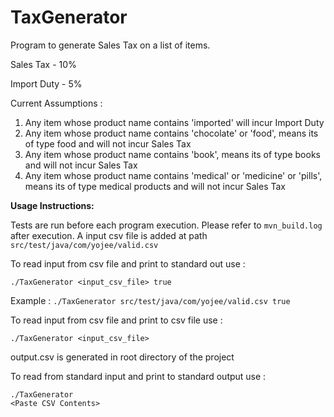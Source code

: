 # TaxGenerator

Program to generate Sales Tax on a list of items.


Sales Tax - 10%

Import Duty - 5%

Current Assumptions : 

1) Any item whose product name contains 'imported' will incur Import Duty
2) Any item whose product name contains 'chocolate' or 'food', means its of type food and will not incur Sales Tax
3) Any item whose product name contains 'book', means its of type books and will not incur Sales Tax
4) Any item whose product name contains 'medical' or 'medicine' or 'pills', means its of type medical products and will not incur Sales Tax





**Usage Instructions:**

Tests are run before each program execution. Please refer to ```mvn_build.log``` after execution.
A input csv file is added at path ```src/test/java/com/yojee/valid.csv```

To read input from csv file and print to standard out use : 
```
./TaxGenerator <input_csv_file> true
```
Example : ```./TaxGenerator src/test/java/com/yojee/valid.csv true```

To read input from csv file and print to csv file use :

```
./TaxGenerator <input_csv_file>
```

output.csv is generated in root directory of the project

To read from standard input and print to standard output use : 
```
./TaxGenerator
<Paste CSV Contents>
```


